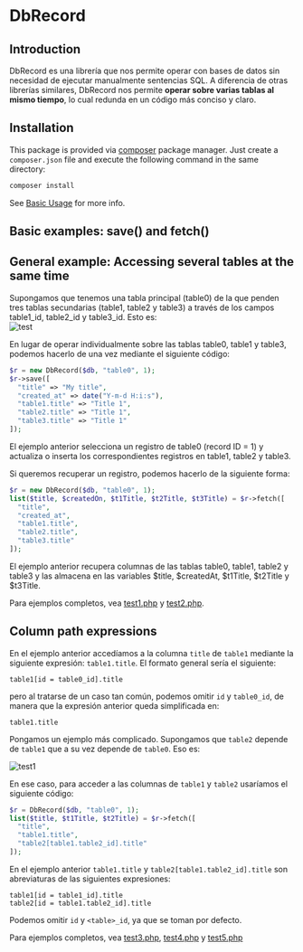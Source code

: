 # DbRecord

## Introduction

DbRecord es una librería que nos permite operar con bases de datos sin necesidad de ejecutar manualmente sentencias SQL. A diferencia de otras librerías similares, DbRecord nos permite **operar sobre varias tablas al mismo tiempo**, lo cual redunda en un código más conciso y claro.

## Installation

This package is provided via [composer](https://getcomposer.org/) package manager. Just create a `composer.json` file and execute the following command in the same directory:

```bash
composer install
```

See [Basic Usage](https://getcomposer.org/doc/01-basic-usage.md) for more info.

## Basic examples: save() and fetch()

## General example: Accessing several tables at the same time

Supongamos que tenemos una tabla principal (table0) de la que penden tres tablas secundarias (table1, table2 y table3) a través de los campos table1_id, table2_id y table3_id. Esto es:  
![test](https://cloud.githubusercontent.com/assets/5312427/12149778/ec2fa156-b4a5-11e5-8697-f423856bb3cd.png)

En lugar de operar individualmente sobre las tablas table0, table1 y table3, podemos hacerlo de una vez mediante el siguiente código:

```php
$r = new DbRecord($db, "table0", 1);
$r->save([
  "title" => "My title",
  "created_at" => date("Y-m-d H:i:s"),
  "table1.title" => "Title 1",
  "table2.title" => "Title 1",
  "table3.title" => "Title 1"
]);
```

El ejemplo anterior selecciona un registro de table0 (record ID = 1) y actualiza o inserta los correspondientes registros en table1, table2 y table3.

Si queremos recuperar un registro, podemos hacerlo de la siguiente forma:

```php
$r = new DbRecord($db, "table0", 1);
list($title, $createdOn, $t1Title, $t2Title, $t3Title) = $r->fetch([
  "title",
  "created_at",
  "table1.title",
  "table2.title",
  "table3.title"
]);
```

El ejemplo anterior recupera columnas de las tablas table0, table1, table2 y table3 y las almacena en las variables $title, $createdAt, $t1Title, $t2Title y $t3Title.

Para ejemplos completos, vea [test1.php](test/test1.php) y [test2.php](test/test2.php).

## Column path expressions

En el ejemplo anterior accedíamos a la columna `title` de `table1` mediante la siguiente expresión: `table1.title`. El formato general sería el siguiente:
```text
table1[id = table0_id].title
```

pero al tratarse de un caso tan común, podemos omitir `id` y `table0_id`, de manera que la expresión anterior queda simplificada en:
```
table1.title
```

Pongamos un ejemplo más complicado. Supongamos que `table2` depende de `table1` que a su vez depende de `table0`. Eso es:

![test1](https://cloud.githubusercontent.com/assets/5312427/12151271/924a197e-b4ae-11e5-9ea8-a69b36489e54.png)

En ese caso, para acceder a las columnas de `table1` y `table2` usaríamos el siguiente código:
```php
$r = DbRecord($db, "table0", 1);
list($title, $t1Title, $t2Title) = $r->fetch([
  "title",
  "table1.title",
  "table2[table1.table2_id].title"
]);
```

En el ejemplo anterior `table1.title` y `table2[table1.table2_id].title` son abreviaturas de las siguientes expresiones:
```text
table1[id = table1_id].title
table2[id = table1.table2_id].title
```

Podemos omitir `id` y `<table>_id`, ya que se toman por defecto.

Para ejemplos completos, vea [test3.php](test/test3.php), [test4.php](test/test4.php) y [test5.php](test/test5.php)
